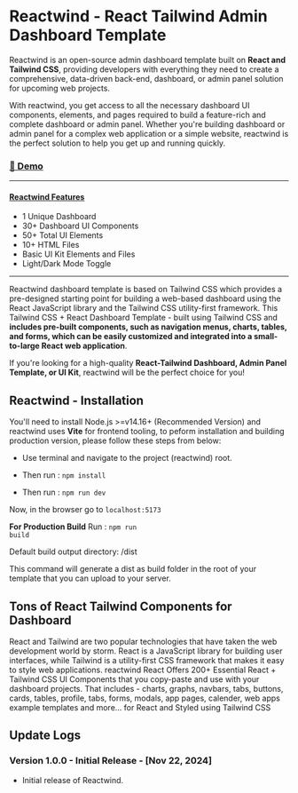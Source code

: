 # Reactwind - React Tailwind Admin Dashboard Template

Reactwind is an open-source admin dashboard template built on **React and Tailwind CSS**, providing developers with everything they need to create a comprehensive, data-driven back-end, dashboard, or admin panel solution for upcoming web projects.


With reactwind, you get access to all the necessary dashboard UI components, elements, and pages required to build a feature-rich and complete dashboard or admin panel. Whether you're building dashboard or admin panel for a complex web application or a simple website, reactwind is the perfect solution to help you get up and running quickly.


### [🚀 Demo](https://reactwind-demo.netlify.app/)

___

#### [Reactwind Features](https://reactwind-demo.netlify.app/)
- 1 Unique Dashboard
- 30+ Dashboard UI Components
- 50+ Total UI Elements 
- 10+ HTML Files
- Basic UI Kit Elements and Files
- Light/Dark Mode Toggle
___


Reactwind dashboard template is based on Tailwind CSS which provides a pre-designed starting point for building a web-based dashboard using the React JavaScript library and the Tailwind CSS utility-first framework. This Tailwind CSS + React Dashboard Template - built using Tailwind CSS and **includes pre-built components, such as navigation menus, charts, tables, and forms, which can be easily customized and integrated into a small-to-large React web application**.

If you're looking for a high-quality **React-Tailwind Dashboard, Admin Panel Template, or UI Kit**, reactwind will be the perfect choice for you!

## Reactwind - Installation

You'll need to install Node.js >=v14.16+ (Recommended Version) and reactwind uses **Vite** for frontend tooling, to peform installation and building production version, please follow these steps from below:

- Use terminal and navigate to the project (reactwind) root.

- Then run : <code>npm install</code>

- Then run : <code>npm run dev</code>

Now, in the browser go to <code>localhost:5173</code>

**For Production Build**
Run : <code>npm run build</code>

Default build output directory: /dist

This command will generate a dist as build folder in the root of your template that you can upload to your server.

## Tons of React Tailwind Components for Dashboard
React and Tailwind are two popular technologies that have taken the web development world by storm. React is a JavaScript library for building user interfaces, while Tailwind is a utility-first CSS framework that makes it easy to style web applications. reactwind React Offers 200+ Essential React + Tailwind CSS UI Components that you copy-paste and use with your dashboard projects. That includes - charts, graphs, navbars, tabs, buttons, cards, tables, profile, tabs, forms, modals, app pages, calender, web apps example templates and more... for React and Styled using Tailwind CSS



## Update Logs

### Version 1.0.0 - Initial Release - [Nov 22, 2024]

- Initial release of Reactwind.
